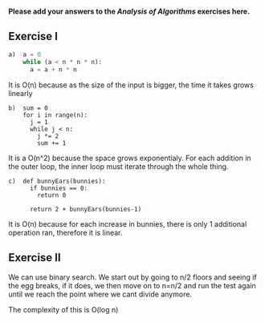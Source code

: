 #### Please add your answers to the ***Analysis of  Algorithms*** exercises here.

## Exercise I

```python
a)  a = 0
    while (a < n * n * n):
      a = a + n * n
``` 
It is O(n) because as the size of the input is bigger, the time it takes grows linearly

```
b)  sum = 0
    for i in range(n):
      j = 1
      while j < n:
        j *= 2
        sum += 1
```
It is a O(n^2) because the space grows exponentialy. For each addition in the outer loop, the inner loop must iterate through the whole thing.

```
c)  def bunnyEars(bunnies):
      if bunnies == 0:
        return 0

      return 2 + bunnyEars(bunnies-1)
```
It is O(n) because for each increase in bunnies, there is only 1 additional operation ran, therefore it is linear.

## Exercise II

We can use binary search. We start out by going to n/2 floors and seeing if the egg breaks, if it does, we then move on to n=n/2 and run the test again until we reach the point where we cant divide anymore.

The complexity of this is O(log n)